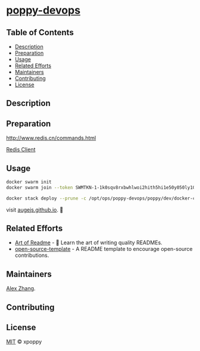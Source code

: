 # [poppy-devops](https://github.com/x-poppy/poppy-devops)

## Table of Contents

- [Description](#description)
- [Preparation](#preparation)
- [Usage](#usage)
- [Related Efforts](#related-efforts)
- [Maintainers](#maintainers)
- [Contributing](#contributing)
- [License](#license)

## Description

## Preparation

http://www.redis.cn/commands.html

[Redis Client](http://getmedis.com/)

## Usage

```bash
docker swarm init
docker swarm join --token SWMTKN-1-1k0sqv8rxbwhlwoi2hith5hi1e50y050ly10s22m5tbz7yqpjs-14mrese70xbin79r68ack01qd 172.19.50.116:2377

docker stack deploy --prune -c /opt/ops/poppy-devops/poppy/dev/docker-compose.yml poppy --with-registry-auth
```

visit [augejs.github.io](https://github.com/augejs/augejs.github.io). :tada:

## Related Efforts

- [Art of Readme](https://github.com/noffle/art-of-readme) - 💌 Learn the art of writing quality READMEs.
- [open-source-template](https://github.com/davidbgk/open-source-template/) - A README template to encourage open-source contributions.

## Maintainers

[Alex Zhang](https://github.com/alex-zhang).

## Contributing

## License

[MIT](LICENSE) © xpoppy
